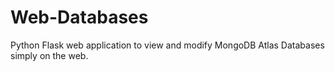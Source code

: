 # Web-Databases
Python Flask web application to view and modify MongoDB Atlas Databases simply on the web.
